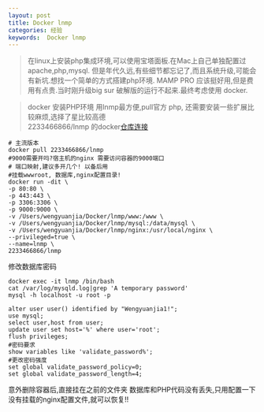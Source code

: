```yaml
---
layout: post
title: Docker lnmp
categories: 经验
keywords:  Docker lnmp
---
```

> 在linux上安装php集成环境,可以使用宝塔面板.在Mac上自己单独配置过 apache,php,mysql.
> 但是年代久远,有些细节都忘记了,而且系统升级,可能会有新坑.想找一个简单的方式搭建php环境.
> MAMP PRO 应该挺好用,但是费用有点贵.当时刚升级big sur 破解版的运行不起来.最终考虑使用
> docker.

>docker 安装PHP环境 用lnmp最方便,pull官方 php, 还需要安装一些扩展比较麻烦,选择了星比较高德       
>2233466866/lnmp 的docker[仓库连接](https://hub.docker.com/r/2233466866/lnmp)
```shell
# 主流版本
docker pull 2233466866/lnmp
#9000需要开吗?宿主机的nginx 需要访问容器的9000端口
# 端口映射,建议多开几个! 以备后用
#挂载wwwroot, 数据库,nginx配置目录! 
docker run -dit \
-p 80:80 \
-p 443:443 \
-p 3306:3306 \
-p 9000:9000 \
-v /Users/wengyuanjia/Docker/lnmp/www:/www \
-v /Users/wengyuanjia/Docker/lnmp/mysql:/data/mysql \
-v /Users/wengyuanjia/Docker/lnmp/nginx:/usr/local/nginx \
--privileged=true \
--name=lnmp \
2233466866/lnmp
```

修改数据库密码
```shell
docker exec -it lnmp /bin/bash
cat /var/log/mysqld.log|grep 'A temporary password'
mysql -h localhost -u root -p
```
```mysql
alter user user() identified by "Wengyuanjia1!";
use mysql;
select user,host from user;
update user set host='%' where user='root';
flush privileges;
#密码要求
show variables like 'validate_password%';
#更改密码强度
set global validate_password_policy=0;
set global validate_password_length=4;
```
意外删除容器后,直接挂在之前的文件夹 数据库和PHP代码没有丢失,只用配置一下没有挂载的nginx配置文件,就可以恢复!!

